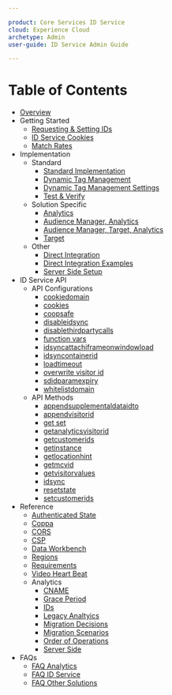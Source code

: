 ```yaml
---

product: Core Services ID Service
cloud: Experience Cloud
archetype: Admin
user-guide: ID Service Admin Guide

---
```


# Table of Contents

+ [Overview](overview.md)
+ Getting Started
    + [Requesting & Setting IDs](getting-started/getting-started-id-request.md)
    + [ID Service Cookies](getting-started/getting-started-cookies.md)
    + [Match Rates](getting-started/getting-started-match-rates.md)
+ Implementation
    + Standard 
        + [Standard Implementation](implementation/implementation-standard/standard.md)
        + [Dynamic Tag Management](implementation/implementation-standard/dtm.md)
        + [Dynamic Tag Management Settings](implementation/implementation-standard/dtm-settings.md)
        + [Test & Verify](implementation/implementation-standard/test-verify.md)
    + Solution Specific
        + [Analytics](implementation/implementation-solution-specific/implementation-solution-specific-analytics.md)
        + [Audience Manager, Analytics](implementation/implementation-solution-specific/implementation-solution-specific-aam-analytics.md)
        + [Audience Manager, Target, Analytics](implementation/implementation-solution-specific/implementation-solution-specific-aam-analytics-target.md)
        + [Target](implementation/implementation-solution-specific/implementation-solution-specific-target.md)
    + Other
        + [Direct Integration](implementation/implementation-other/implementation-other-direct-integration.md)
        + [Direct Integration Examples](implementation/implementation-other/implementation-other-direct-integration-examples.md)
        + [Server Side Setup](implementation/implementation-other/implementation-other-setup-server-side.md)
+ ID Service API
    + API Configurations
        + [cookiedomain](id-service-api/id-service-api-configurations-cookiedomain.md)
        + [cookies](id-service-api/id-service-api-configurations-cookies.md)
        + [coopsafe](id-service-api/id-service-api-configurations-coopsafe.md)
        + [disableidsync](id-service-api/id-service-api-configurations-disableidsync.md)
        + [disablethirdpartycalls](id-service-api/id-service-api-configurations-disablethirdpartycalls.md)
        + [function vars](id-service-api/id-service-api-configurations-function-vars.md)
        + [idsyncattachiframeonwindowload](id-service-api/id-service-api-configurations-idsyncattachiframeonwindowload.md)
        + [idsyncontainerid](id-service-api/id-service-api-configurations-idsyncontainerid.md)
        + [loadtimeout](id-service-api/id-service-api-configurations-loadtimeout.md)
        + [overwrite visitor id](id-service-api/id-service-api-configurations-overwrite-visitor-id.md)
        + [sdidparamexpiry](id-service-api/id-service-api-configurations-sdidparamexpiry.md)
        + [whitelistdomain](id-service-api/id-service-api-configurations-whitelistdomain.md)
    + API Methods
        + [appendsupplementaldataidto](id-service-api/id-service-api-methods-appendsupplementaldataidto.md)
        + [appendvisitorid](id-service-api/id-service-api-methods-appendvisitorid.md)
        + [get set](id-service-api/id-service-api-methods-get-set.md)
        + [getanalyticsvisitorid](id-service-api/id-service-api-methods-getanalyticsvisitorid.md)
        + [getcustomerids](id-service-api/id-service-api-methods-getcustomerids.md)
        + [getinstance](id-service-api/id-service-api-methods-getinstance.md)
        + [getlocationhint](id-service-api/id-service-api-methods-getlocationhint.md)
        + [getmcvid](id-service-api/id-service-api-methods-getmcvid.md)
        + [getvisitorvalues](id-service-api/id-service-api-methods-getvisitorvalues.md)
        + [idsync](id-service-api/id-service-api-methods-idsync.md)
        + [resetstate](id-service-api/id-service-api-methods-resetstate.md)
        + [setcustomerids](id-service-api/id-service-api-methods-setcustomerids.md)
+ Reference
    + [Authenticated State](reference/reference-authenticated-state.md)
    + [Coppa](reference/reference-authenticated-coppa.md)
    + [CORS](reference/reference-authenticated-cors.md)
    + [CSP](reference/reference-authenticated-csp.md)
    + [Data Workbench](reference/reference-authenticated-dwb.md)
    + [Regions](reference/reference-authenticated-regions.md)
    + [Requirements](reference/reference-authenticated-requirements.md)
    + [Video Heart Beat](reference/reference-authenticated-video-heartbeat.md)    
    + Analytics
        + [CNAME](reference/reference-analytics/reference-analytics-cname.md)
        + [Grace Period](reference/reference-analytics/reference-analytics-grace.md)
        + [IDs](reference/reference-analytics/reference-analytics-ids.md)
        + [Legacy Analtyics](reference/reference-analytics/reference-analytics-legacy.md)
        + [Migration Decisions](reference/reference-analytics/reference-analytics-migration-decisions.md)
        + [Migration Scenarios](reference/reference-analytics/reference-analytics-migration-scenarios.md)
        + [Order of Operations](reference/reference-analytics/reference-analytics-order-operations.md)
        + [Server Side](reference/reference-analytics/reference-analytics-server-side.md)      
+ FAQs
    + [FAQ Analytics](faqs/faqs-analytics.md)
    + [FAQ ID Service](faqs/faqs-id-service.md)
    + [FAQ Other Solutions](faqs/faqs-other-solutions.md)
    
    
